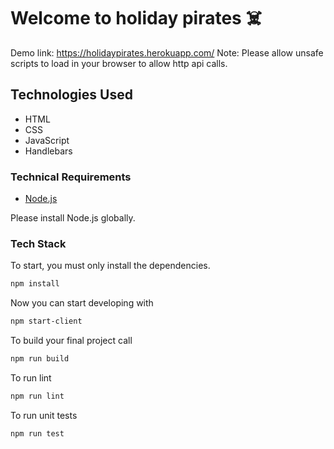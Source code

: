 # Welcome to holiday pirates ☠️

Demo link: https://holidaypirates.herokuapp.com/
Note: Please allow unsafe scripts to load in your browser to allow http api calls.

## Technologies Used

* HTML
* CSS
* JavaScript
* Handlebars

### Technical Requirements

* [Node.js](https://nodejs.org/en/)

Please install Node.js globally.

### Tech Stack

To start, you must only install the dependencies.

```bash
npm install
```

Now you can start developing with

```bash
npm start-client
```

To build your final project call

```bash
npm run build
```

To run lint

```bash
npm run lint
```

To run unit tests

```bash
npm run test
```
